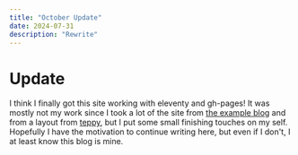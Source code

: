```yaml
---
title: "October Update"
date: 2024-07-31
description: "Rewrite"
---
```


# Update

I think I finally got this site working with eleventy and gh-pages! It was mostly not my work since I took a lot of the site from [the example blog](https://github.com/11ty/eleventy-base-blog) and from a layout from [teppy](https://teppyslayouts.neocities.org/), but I put some small finishing touches on my self. Hopefully I have the motivation to continue writing here, but even if I don't, I at least know this blog is mine.